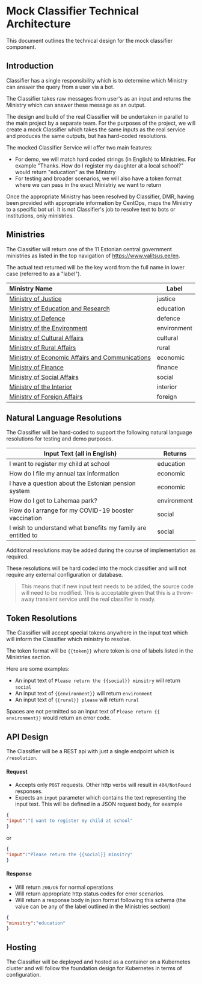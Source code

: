 # Mock Classifier Technical Architecture

This document outlines the technical design for the mock classifier component.

## Introduction

Classifier has a single responsibility which is to determine which Ministry can answer the query from a user via a bot.

The Classifier takes raw messages from user's as an input and returns the Ministry which can answer these message as an output.

The design and build of the real Classifier will be undertaken in parallel to the main project by a separate team. For the purposes of the project, we will create a mock Classifier which takes the same inputs as the real service and produces the same outputs, but has hard-coded resolutions.

The mocked Classifier Service will offer two main features:

- For demo, we will match hard coded strings (in English) to Ministries. For example "Thanks. How do I register my daughter at a local school?" would return "education" as the Ministry
- For testing and broader scenarios, we will also have a token format where we can pass in the exact Ministriy we want to return

Once the appropriate Ministry has been resolved by Classifier, DMR, having been provided with appropriate information by CentOps, maps the Ministry to a specific bot uri. It is not Classifier's job to resolve text to bots or institutions, only ministries.

## Ministries

The Classifier will return one of the 11 Estonian central government ministries as listed in the top navigation of https://www.valitsus.ee/en.

The actual text returned will be the key word from the full name in lower case (referred to as a "label").

| Ministry Name                                                | Label       |
| :----------------------------------------------------------- | ----------- |
| [Ministry of Justice](https://www.just.ee/en)                | justice     |
| [Ministry of Education and Research](https://www.hm.ee/en)   | education   |
| [Ministry of Defence](https://www.kaitseministeerium.ee//en) | defence     |
| [Ministry of the Environment](https://www.envir.ee/en)       | environment |
| [Ministry of Cultural Affairs](https://www.kul.ee/en)        | cultural    |
| [Ministry of Rural Affairs](https://www.agri.ee/en)          | rural       |
| [Ministry of Economic Affairs and Communications](https://www.mkm.ee/en) | economic    |
| [Ministry of Finance](https://www.rahandusministeerium.ee/en) | finance     |
| [Ministry of Social Affairs](https://www.sm.ee/en)           | social      |
| [Ministry of the Interior](https://www.siseministeerium.ee/en) | interior    |
| [Ministry of Foreign Affairs](https://vm.ee/en)              | foreign     |

## Natural Language Resolutions

The Classifier will be hard-coded to support the following natural language resolutions for testing and demo purposes.

| Input Text (all in English)                                  | Returns     |
| ------------------------------------------------------------ | ----------- |
| I want to register my child at school                        | education   |
| How do I file my annual tax information                      | economic    |
| I have a question about the Estonian pension system          | economic    |
| How do I get to Lahemaa park?                                | environment |
| How do I arrange for my COVID-19 booster vaccination         | social      |
| I wish to understand what benefits my family are entitled to | social      |

Additional resolutions may be added during the course of implementation as required.

These resolutions will be hard coded into the mock classifier and will not require any external configuration or database.

> This means that if new input text needs to be added, the source code will need to be modified. This is acceptable given that this is a throw-away transient service until the real classifier is ready.

## Token Resolutions

The Classifier will accept special tokens anywhere in the input text which will inform the Classifier which ministry to resolve.

The token format will be `{{token}}` where token is one of labels listed in the Ministries section.

Here are some examples:

- An input text of `Please return the {{social}} minsitry` will return `social`
- An input text of `{{environment}}` will return `environment`
- An input text of `{{rural}} please` will return `rural`

Spaces are not permitted so an input text of `Please return {{ environment}}` would return an error code.

## API Design

The Classifier will be a REST api with just a single endpoint which is `/resolution`.

#### Request

- Accepts only `POST` requests. Other http verbs will result in `404/NotFound` responses.
- Expects an `input` parameter which contains the text representing the input text. This will be defined in a JSON request body, for example

```json
{
"input":"I want to register my child at school"
}
```

or

```json
{
"input":"Please return the {{social}} minsitry"
}
```

#### Response

- Will return `200/Ok` for normal operations
- Will return appropriate http status codes for error scenarios.
- Will return a response body in json format following this schema (the value can be any of the label outlined in the Ministries section)

```json
{
"minsitry":"education"
}
```

## Hosting

The Classifier will be deployed and hosted as a container on a Kubernetes cluster and will follow the foundation design for Kubernetes in terms of configuration.

